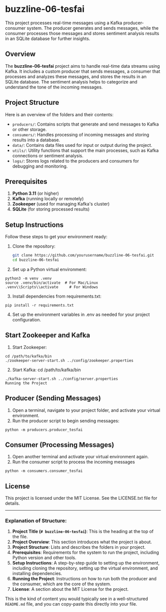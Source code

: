 # buzzline-06-tesfai

This project processes real-time messages using a Kafka producer-consumer system. The producer generates and sends messages, while the consumer processes those messages and stores sentiment analysis results in an SQLite database for further insights.

## Overview

The **buzzline-06-tesfai** project aims to handle real-time data streams using Kafka. It includes a custom producer that sends messages, a consumer that processes and analyzes these messages, and stores the results in an SQLite database. The sentiment analysis helps to categorize and understand the tone of the incoming messages.

## Project Structure

Here is an overview of the folders and their contents:

- `producers/`: Contains scripts that generate and send messages to Kafka or other storage.
- `consumers/`: Handles processing of incoming messages and storing results into a database.
- `data/`: Contains data files used for input or output during the project.
- `utils/`: Utility functions that support the main processes, such as Kafka connections or sentiment analysis.
- `logs/`: Stores logs related to the producers and consumers for debugging and monitoring.

## Prerequisites

1. **Python 3.11** (or higher)
2. **Kafka** (running locally or remotely)
3. **Zookeeper** (used for managing Kafka's cluster)
4. **SQLite** (for storing processed results)

## Setup Instructions

Follow these steps to get your environment ready:

1. Clone the repository:
   ```bash
   git clone https://github.com/yourusername/buzzline-06-tesfai.git
   cd buzzline-06-tesfai
2. Set up a Python virtual environment:
```shell
python3 -m venv .venv
source .venv/bin/activate  # For Mac/Linux
.venv\\Scripts\\activate     # For Windows
```
3. Install dependencies from requirements.txt:
```shell
pip install -r requirements.txt
```
4. Set up the environment variables in .env as needed for your project configuration.

## Start Zookeeper and Kafka
1. Start Zookeeper:
```shell
cd /path/to/kafka/bin
./zookeeper-server-start.sh ../config/zookeeper.properties
```
2. Start Kafka:
cd /path/to/kafka/bin
```shell
./kafka-server-start.sh ../config/server.properties
Running the Project
```
## Producer (Sending Messages)

1. Open a terminal, navigate to your project folder, and activate your virtual environment.
2. Run the producer script to begin sending messages:
```shell
python -m producers.producer_tesfai
```
## Consumer (Processing Messages)
1. Open another terminal and activate your virtual environment again.
2. Run the consumer script to process the incoming messages
```shell
python -m consumers.consumer_tesfai
```
## License
This project is licensed under the MIT License. See the LICENSE.txt file for details.

---
### Explanation of Structure:
1. **Project Title (`# buzzline-06-tesfai`)**: This is the heading at the top of the file.
2. **Project Overview**: This section introduces what the project is about.
3. **Project Structure**: Lists and describes the folders in your project.
4. **Prerequisites**: Requirements for the system to run the project, including Python version and other tools.
5. **Setup Instructions**: A step-by-step guide to setting up the environment, including cloning the repository, setting up the virtual environment, and installing dependencies.
6. **Running the Project**: Instructions on how to run both the producer and the consumer, which are the core of the system.
7. **License**: A section about the MIT License for the project.

This is the kind of content you would typically see in a well-structured `README.md` file, and you can copy-paste this directly into your file.


